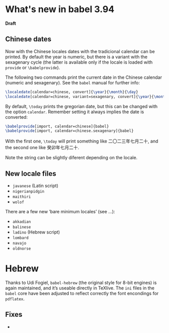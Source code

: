 # What's new in babel 3.94

**Draft**

## Chinese dates

Now with the Chinese locales dates with the tradicional calendar can be
printed. By default the year is numeric, but there is a variant with
the sexagenary cycle (the latter is available only if the locale is
loaded with `provide` or `\babelprovide`).

The following two commands print the current date in the Chinese
calendar (numeric and sexagenary). See the `babel` manual for further
info:

```tex
\localedate[calendar=chinese, convert]{\year}{\month}{\day}
\localedate[calendar=chinese, variant=sexagenary, convert]{\year}{\month}{\day}
```

By default, `\today` prints the gregorian date, but this can be changed
with the option `calendar`. Remember setting it always implies the date
is converted:
```tex
\babelprovide[import, calendar=chinese]{babel}
\babelprovide[import, calendar=chinese.sexagenary]{babel}
```

With the first one, `\today` will print something like 二〇二三年七月二十, and
the second one like 癸卯年七月二十.

Note the string can be slightly diferent depending on the locale.

## New locale files

* `javanese` (Latin script)
* `nigerianpidgin`
* `maithiri`
* `wolof`

There are a few new ‘bare minimum locales’ (see ...):

* `akkadian`
* `balinese`
* `ladino` (Hebrew script)
* `lombard`
* `navajo`
* `oldnorse`

# Hebrew

Thanks to Udi Fogiel, `babel-hebrew` (the original style for 8-bit
engines) is again maintained, and it’s useable directly in TeXlive. The
`ini` files in the `babel` core have been adjusted to reflect correctly
the font encondings for `pdflatex`.

## Fixes

* 